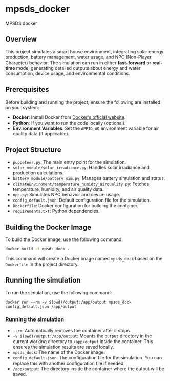 # mpsds_docker
MPSDS docker

## Overview

This project simulates a smart house environment, integrating solar energy production, battery management, water usage, and NPC (Non-Player Character) behavior. The simulation can run in either **fast-forward** or **real-time** mode, generating detailed outputs about energy and water consumption, device usage, and environmental conditions.

## Prerequisites

Before building and running the project, ensure the following are installed on your system:

- **Docker**: Install Docker from [Docker's official website](https://www.docker.com/).
- **Python**: If you want to run the code locally (optional).
- **Environment Variables**: Set the `APPID_AQ` environment variable for air quality data (if applicable).

## Project Structure

- `puppeteer.py`: The main entry point for the simulation.
- `solar_module/solar_irradiance.py`: Handles solar irradiance and production calculations.
- `battery_module/battery_sim.py`: Manages battery simulation and status.
- `climateEnviroment/temperature_humidty_airquality.py`: Fetches temperature, humidity, and air quality data.
- `npc.py`: Simulates NPC behavior and device usage.
- `config_default.json`: Default configuration file for the simulation.
- `Dockerfile`: Docker configuration for building the container.
- `requirements.txt`: Python dependencies.

## Building the Docker Image

To build the Docker image, use the following command:

```bash
docker build -t mpsds_dock .
```

This command will create a Docker image named ```mpsds_dock``` based on the ```Dockerfile``` in the project directory.

## Running the simulation

To run the simulation, use the following command:
```
docker run --rm -v $(pwd)/output:/app/output mpsds_dock config_default.json /app/output
```

### Running the simulation
- ```--rm```: Automatically removes the container after it stops.
- ```-v $(pwd)/output:/app/output```: Mounts the ```output``` directory in the current working directory to ```/app/output``` inside the container. This ensures the simulation results are saved locally.
- ```mpsds_dock```: The name of the Docker image.
- ```config_default.json```: The configuration file for the simulation. You can replace this with another configuration file if needed.
- ```/app/output```: The directory inside the container where the output will be saved.
